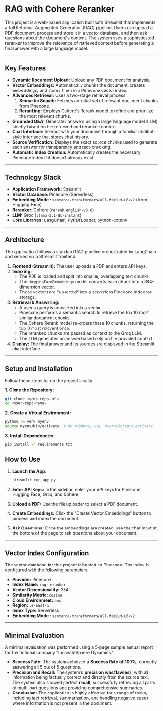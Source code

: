 # RAG with Cohere Reranker

This project is a web-based application built with Streamlit that implements a full Retrieval-Augmented Generation (RAG) pipeline. Users can upload a PDF document, process and store it in a vector database, and then ask questions about the document's content. The system uses a sophisticated reranker to improve the relevance of retrieved context before generating a final answer with a large language model.

---
## Key Features

- **Dynamic Document Upload:** Upload any PDF document for analysis.
- **Vector Embeddings:** Automatically chunks the document, creates embeddings, and stores them in a Pinecone vector index.
- **Advanced Retrieval:** Uses a two-stage retrieval process:
    1.  **Semantic Search:** Fetches an initial set of relevant document chunks from Pinecone.
    2.  **Reranking:** Employs Cohere's Rerank model to refine and prioritize the most relevant chunks.
- **Grounded Q&A:** Generates answers using a large language model (LLM) strictly based on the retrieved and reranked context.
- **Chat Interface:** Interact with your document through a familiar chatbot-style interface that stores chat history.
- **Source Verification:** Displays the exact source chunks used to generate each answer for transparency and fact-checking.
- **Automatic Index Creation:** Automatically creates the necessary Pinecone index if it doesn't already exist.

---
## Technology Stack

- **Application Framework:** Streamlit
- **Vector Database:** Pinecone (Serverless)
- **Embedding Model:** `sentence-transformers/all-MiniLM-L6-v2` (from Hugging Face)
- **Reranker:** Cohere (`rerank-english-v3.0`)
- **LLM:** Groq (`llama-3.1-8b-instant`)
- **Core Libraries:** LangChain, PyPDFLoader, python-dotenv

---
## Architecture

The application follows a standard RAG pipeline orchestrated by LangChain and served via a Streamlit frontend.

1.  **Frontend (Streamlit):** The user uploads a PDF and enters API keys.
2.  **Indexing:**
    - The PDF is loaded and split into smaller, overlapping text chunks.
    - The `HuggingFaceEmbeddings` model converts each chunk into a 384-dimension vector.
    - These vectors are "upserted" into a serverless Pinecone index for storage.
3.  **Retrieval & Answering:**
    - A user's query is converted into a vector.
    - Pinecone performs a semantic search to retrieve the top 10 most similar document chunks.
    - The Cohere Rerank model re-orders these 10 chunks, returning the top 3 most relevant ones.
    - The reranked chunks are passed as context to the Groq LLM.
    - The LLM generates an answer based *only* on the provided context.
4.  **Display:** The final answer and its sources are displayed in the Streamlit chat interface.

---
## Setup and Installation

Follow these steps to run the project locally.

**1. Clone the Repository:**
```bash
git clone <your-repo-url>
cd <your-repo-name>
```
**2. Create a Virtual Environment:**
```bash
python -m venv myenv
source myenv/bin/activate  # On Windows, use `myenv\Scripts\activate`
```
**3. Install Dependencies:**
```bash
pip install -r requirements.txt
```

## How to Use

1.  **Launch the App:**

    ```bash
    streamlit run app.py
    ```

2.  **Enter API Keys:** In the sidebar, enter your API keys for Pinecone, Hugging Face, Groq, and Cohere.

3.  **Upload a PDF:** Use the file uploader to select a PDF document.

4.  **Create Embeddings:** Click the "Create Vector Embeddings" button to process and index the document.

5.  **Ask Questions:** Once the embeddings are created, use the chat input at the bottom of the page to ask questions about your document.

-----

## Vector Index Configuration

The vector database for this project is hosted on Pinecone. The index is configured with the following parameters:

  - **Provider:** Pinecone
  - **Index Name:** `rag-reranker`
  - **Vector Dimensionality:** 384
  - **Similarity Metric:** `cosine`
  - **Cloud Environment:** `aws`
  - **Region:** `us-east-1`
  - **Index Type:** Serverless
  - **Embedding Model:** `sentence-transformers/all-MiniLM-L6-v2`

-----

## Minimal Evaluation

A minimal evaluation was performed using a 5-page sample annual report for the fictional company "InnovateSphere Dynamics."

  - **Success Rate:** The system achieved a **Success Rate of 100%**, correctly answering all 5 out of 5 questions.
  - **Precision and Recall:** The system's **precision was flawless**, with all information being factually correct and directly from the source text. The system also showed perfect **recall**, successfully retrieving all parts of multi-part questions and providing comprehensive summaries.
  - **Conclusion:** The application is highly effective for a range of tasks, including fact retrieval, summarization, and handling negative cases where information is not present in the document.

